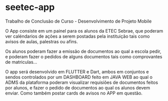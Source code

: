 # seetec-app
Trabalho de Conclusão de Curso - Desenvolvimento de Projeto Mobile

O App consiste em um painel para os alunos da ETEC Sebrae, que poderam ver caléndarios de ações a serem postadas pela instituição tais como avisos de aulas, palestras ou afins.

Os alunos poderam fazer a emissão de documentos ao qual a escola pedir, e poderam fazer o pedidos de alguns documentos tais como comprovantes de matriculas...

O app será desenvolvido em FLUTTER e Dart, ambos em conjuntos e sendos controlados por um DASHBOARD feito em JAVA WEB ao qual o ADMS da plataforma poderam visualizar requisiões de documentos feitos por alunos, e fazer o pedido de documentos ao qual os alunos devem enviar.
Como também postar cards de avisos no APP em questão.
